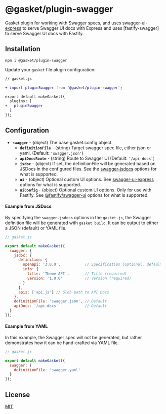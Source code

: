 # @gasket/plugin-swagger

Gasket plugin for working with Swagger specs, and uses [swagger-ui-express] to
serve Swagger UI docs with Express and uses [fastify-swagger] to serve Swagger UI 
docs with Fastify.

## Installation

```
npm i @gasket/plugin-swagger
```

Update your `gasket` file plugin configuration:

```diff
// gasket.js

+ import pluginSwagger from '@gasket/plugin-swagger';

export default makeGasket({
  plugins: [
+   pluginSwagger
  ]
});
```

## Configuration

- **`swagger`** - (object) The base gasket.config object.
  - **`definitionFile`** - (string) Target swagger spec file, either json or
    yaml. (Default: `'swagger.json'`)
  - **`apiDocsRoute`** - (string) Route to Swagger UI (Default: `'/api-docs'`)
  - **`jsdoc`** - (object) If set, the definitionFile will be generated based on
    JSDocs in the configured files. See the [swagger-jsdocs] options for what is
    supported.
  - **`ui`** - (object) Optional custom UI options. See
    [swagger-ui-express] options for what is supported.
  - **`uiConfig`** - (object) Optional custom UI options. Only for use with Fastify. See [@fastify/swagger-ui] options for what is supported.

#### Example from JSDocs

By specifying the `swagger.jsdocs` options in the `gasket.js`, the
Swagger definition file will be generated with `gasket build`. It can be output
to either a JSON (default) or YAML file.

```js
// gasket.js

export default makeGasket({
  swagger: {
    jsdoc: {
      definition: {
        openapi: '3.0.0',           // Specification (optional, defaults to swagger: '2.0')
        info: {
          title: 'Theme API',       // Title (required)
          version: '1.0.0'          // Version (required)
        }
      },
      apis: ['api.js'] // Glob path to API Docs
    },
    definitionFile: 'swagger.json', // Default
    apiDocs: '/api-docs'            // Default
  }
});
```

#### Example from YAML

In this example, the Swagger spec will not be generated, but rather demonstrates
how it can be hand-crafted via YAML file.

```js
// gasket.js

export default makeGasket({
  swagger: {
    definitionFile: 'swagger.yaml'
  }
});
```

## License

[MIT](./LICENSE.md)

<!-- LINK -->
[swagger-ui-express]: https://github.com/scottie1984/swagger-ui-express
[@fastify/swagger-ui]: https://github.com/fastify/fastify-swagger-ui
[swagger-jsdocs]: https://github.com/Surnet/swagger-jsdoc/blob/master/docs/GETTING-STARTED.md
